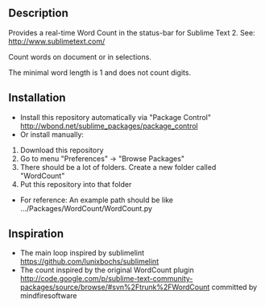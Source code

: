## Description

Provides a real-time Word Count in the status-bar for Sublime Text 2. See: http://www.sublimetext.com/

Count words on document or in selections.

The minimal word length is 1 and does not count digits.

## Installation

 - Install this repository automatically via "Package Control" http://wbond.net/sublime_packages/package_control
 - Or install manually:
1. Download this repository
2. Go to menu "Preferences" -> "Browse Packages"
3. There should be a lot of folders. Create a new folder called "WordCount"
4. Put this repository into that folder
 - For reference: An example path should be like …/Packages/WordCount/WordCount.py

## Inspiration

 - The main loop inspired by sublimelint https://github.com/lunixbochs/sublimelint
 - The count inspired by the original WordCount plugin http://code.google.com/p/sublime-text-community-packages/source/browse/#svn%2Ftrunk%2FWordCount committed by mindfiresoftware